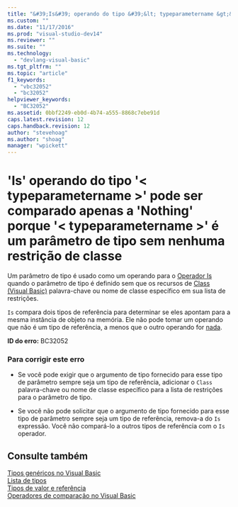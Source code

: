 ```yaml
---
title: "&#39;Is&#39; operando do tipo &#39;&lt; typeparametername &gt;&#39; pode ser comparado apenas a &#39;Nothing&#39; porque &#39;&lt; typeparametername &gt;&#39; &#233; um par&#226;metro de tipo sem nenhuma restri&#231;&#227;o de classe | Microsoft Docs"
ms.custom: ""
ms.date: "11/17/2016"
ms.prod: "visual-studio-dev14"
ms.reviewer: ""
ms.suite: ""
ms.technology: 
  - "devlang-visual-basic"
ms.tgt_pltfrm: ""
ms.topic: "article"
f1_keywords: 
  - "vbc32052"
  - "bc32052"
helpviewer_keywords: 
  - "BC32052"
ms.assetid: 0bbf2249-eb0d-4b74-a555-8868c7ebe91d
caps.latest.revision: 12
caps.handback.revision: 12
author: "stevehoag"
ms.author: "shoag"
manager: "wpickett"
---
```

# &#39;Is&#39; operando do tipo &#39;&lt; typeparametername &gt;&#39; pode ser comparado apenas a &#39;Nothing&#39; porque &#39;&lt; typeparametername &gt;&#39; &#233; um par&#226;metro de tipo sem nenhuma restri&#231;&#227;o de classe
Um parâmetro de tipo é usado como um operando para o [Operador Is](../../visual-basic/language-reference/operators/is-operator.md) quando o parâmetro de tipo é definido sem que os recursos de [Class \(Visual Basic\)](http://msdn.microsoft.com/pt-br/0777c6e6-46bc-451b-ad70-57b49d4ef4f7) palavra\-chave ou nome de classe específico em sua lista de restrições.  
  
 `Is` compara dois tipos de referência para determinar se eles apontam para a mesma instância de objeto na memória. Ele não pode tomar um operando que não é um tipo de referência, a menos que o outro operando for [nada](../../visual-basic/language-reference/nothing.md).  
  
 **ID do erro:** BC32052  
  
### Para corrigir este erro  
  
-   Se você pode exigir que o argumento de tipo fornecido para esse tipo de parâmetro sempre seja um tipo de referência, adicionar o `Class` palavra\-chave ou nome de classe específico para a lista de restrições para o parâmetro de tipo.  
  
-   Se você não pode solicitar que o argumento de tipo fornecido para esse tipo de parâmetro sempre seja um tipo de referência, remova\-a do `Is` expressão. Você não compará\-lo a outros tipos de referência com o `Is` operador.  
  
## Consulte também  
 [Tipos genéricos no Visual Basic](../../visual-basic/programming-guide/language-features/data-types/generic-types.md)   
 [Lista de tipos](../../visual-basic/language-reference/statements/type-list.md)   
 [Tipos de valor e referência](../../visual-basic/programming-guide/language-features/data-types/value-types-and-reference-types.md)   
 [Operadores de comparação no Visual Basic](../../visual-basic/programming-guide/language-features/operators-and-expressions/comparison-operators.md)